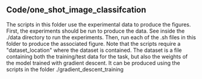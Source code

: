 ## Code/one_shot_image_classifcation

The scripts in this folder use the experimental data to produce the figures. 
First, the experiments should be run to produce the data. See inside the ./data directory to run the experiments.
Then, run each of the .sh files in this folder to produce the associated figure.
Note that the scripts require a "dataset_location" where the dataset is contained. The dataset is a file containing both the training/test data for the task, but also the weights of the model trained with gradient descent. It can be produced using the scripts in the folder ./gradient_descent_training
